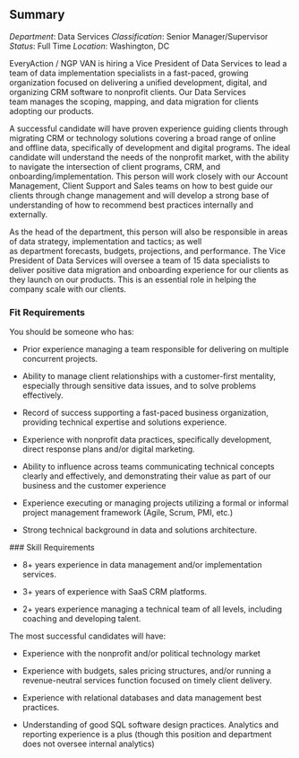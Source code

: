 ## Summary
*Department*: Data Services
*Classification*: Senior Manager/Supervisor
*Status*: Full Time
*Location*: Washington, DC

EveryAction / NGP VAN is hiring a Vice President of Data Services to lead a team of data implementation specialists in a fast-paced, growing organization focused on delivering a unified development, digital, and organizing CRM software to nonprofit clients. Our Data Services team manages the scoping, mapping, and data migration for clients adopting our products. 

A successful candidate will have proven experience guiding clients through migrating CRM or technology solutions covering a broad range of online and offline data, specifically of development and digital programs. The ideal candidate will understand the needs of the nonprofit market, with the ability to navigate the intersection of client programs, CRM, and onboarding/implementation. This person will work closely with our Account Management, Client Support and Sales teams on how to best guide our clients through change management and will develop a strong base of understanding of how to recommend best practices internally and externally.   

As the head of the department, this person will also be responsible in areas of data strategy, implementation and tactics; as well as department forecasts, budgets, projections, and performance. The Vice President of Data Services will oversee a team of 15 data specialists to deliver positive data migration and onboarding experience for our clients as they launch on our products. This is an essential role in helping the company scale with our clients. 

### Fit Requirements

You should be someone who has: 

-   Prior experience managing a team responsible for delivering on multiple concurrent projects. 

-   Ability to manage client relationships with a customer-first mentality, especially through sensitive data issues, and to solve problems effectively. 

-   Record of success supporting a fast-paced business organization, providing technical expertise and solutions experience. 

-   Experience with nonprofit data practices, specifically development, direct response plans and/or digital marketing. 

-   Ability to influence across teams communicating technical concepts clearly and effectively, and demonstrating their value as part of our business and the customer experience 

-   Experience executing or managing projects utilizing a formal or informal project management framework (Agile, Scrum, PMI, etc.) 

-   Strong technical background in data and solutions architecture. 

### Skill Requirements

-   8+ years experience in data management and/or implementation services. 

-   3+ years of experience with SaaS CRM platforms. 

-   2+ years experience managing a technical team of all levels, including coaching and developing talent. 

The most successful candidates will have: 

-   Experience with the nonprofit and/or political technology market 

-   Experience with budgets, sales pricing structures, and/or running a revenue-neutral services function focused on timely client delivery.  

-   Experience with relational databases and data management best practices. 

-   Understanding of good SQL software design practices. Analytics and reporting experience is a plus (though this position and department does not oversee internal analytics) 


